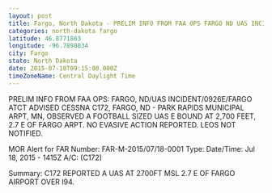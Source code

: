 ```yaml
---
layout: post
title: Fargo, North Dakota - PRELIM INFO FROM FAA OPS FARGO ND UAS INCIDENT 0926E FARGO ATCT ADVISED CESSNA C172
categories: north-dakota fargo
latitude: 46.8771863
longitude: -96.7898034
city: Fargo
state: North Dakota
date: 2015-07-18T09:15:00.000Z
timeZoneName: Central Daylight Time
---
```


PRELIM INFO FROM FAA OPS: FARGO, ND/UAS INCIDENT/0926E/FARGO ATCT ADVISED CESSNA C172, FARGO, ND - PARK RAPIDS MUNICIPAL ARPT, MN, OBSERVED A FOOTBALL SIZED UAS E BOUND AT 2,700 FEET, 2.7 E OF FARGO ARPT. NO EVASIVE ACTION REPORTED. LEOS NOT NOTIFIED. 



MOR Alert for FAR
Number: FAR-M-2015/07/18-0001
Type: 
Date/Time: Jul 18, 2015 - 1415Z
A/C: (C172)

Summary: C172 REPORTED A UAS AT 2700FT MSL 2.7 E OF FARGO AIRPORT OVER I94. 